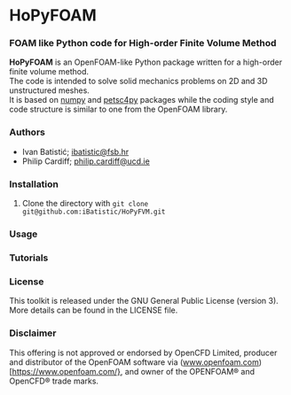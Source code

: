 # HoPyFOAM  
### FOAM like Python code for High-order Finite Volume Method

__HoPyFOAM__ is an OpenFOAM-like Python package written for a high-order finite volume method.  
The code is intended to solve solid mechanics problems on 2D and 3D unstructured meshes.  
It is based on [numpy](https://numpy.org/) and [petsc4py](https://petsc.org/release/petsc4py/) packages while the coding style and code structure is similar to one from the OpenFOAM library.

### Authors
 - Ivan Batistić; [ibatistic@fsb.hr](ibatistic@fsb.hr)
 - Philip Cardiff; [philip.cardiff@ucd.ie](philip.cardiff@ucd.ie)

### Installation

1. Clone the directory with `git clone git@github.com:iBatistic/HoPyFVM.git`

### Usage

### Tutorials


### License
This toolkit is released under the GNU General Public License (version 3). More details can be found in the LICENSE file.

### Disclaimer
This offering is not approved or endorsed by OpenCFD Limited, producer and distributor of the OpenFOAM software via (www.openfoam.com)[https://www.openfoam.com/}, and owner of the OPENFOAM® and OpenCFD® trade marks.


